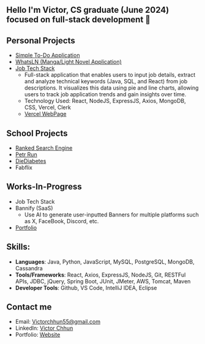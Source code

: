 ## Hello I'm Victor, CS graduate (June 2024) focused on full-stack development 👋


## Personal Projects
-  [Simple To-Do Application](https://github.com/AwesomlyC/To_Do_Application)
-  [WhatsLN (Manga/Light Novel Application)](https://github.com/AwesomlyC/WhatsLN)
-  [Job Tech Stack](https://github.com/AwesomlyC/JobTechStack) 
   - Full-stack application that enables users to input job details, extract and analyze technical keywords (Java, SQL, and React) from job descriptions. It visualizes this data using pie and line charts, allowing users to track job application trends and gain insights over time.
   - Technology Used: React, NodeJS, ExpressJS, Axios, MongoDB, CSS, Vercel, Clerk
   - [Vercel WebPage](https://job-tech-stack-frontend.vercel.app)

## School Projects
- [Ranked Search Engine](https://github.com/AwesomlyC/Ranked-Search-Engine)
- [Petr Run](https://github.com/munizaa/HACK-AT-UCI-2023)
- [DieDiabetes](https://github.com/AwesomlyC/IrvineHacks2024)
- Fabflix

## Works-In-Progress
- Job Tech Stack
- Bannify (SaaS)
  - Use AI to generate user-inputted Banners for multiple platforms such as X, FaceBook, Discord, etc.
- [Portfolio](https://victorchhun.netlify.app)

## Skills:
- **Languages**: Java, Python, JavaScript, MySQL, PostgreSQL, MongoDB, Cassandra
- **Tools/Frameworks**: React, Axios, ExpressJS, NodeJS, Git, RESTFul APIs, JDBC, jQuery, Spring Boot, JUnit, JMeter, AWS, Tomcat, Maven
- **Developer Tools**: Github, VS Code, IntelliJ IDEA, Eclipse
  
## Contact me
- Email: Victorchhun55@gmail.com
- LinkedIn: [Victor Chhun](https://www.linkedin.com/in/victor-chhun123/)
- Portfolio: [Website](https://victorchhun.netlify.app)
<!--
**AwesomlyC/AwesomlyC** is a ✨ _special_ ✨ repository because its `README.md` (this file) appears on your GitHub profile.

Here are some ideas to get you started:

- 🔭 I’m currently working on ...
- 🌱 I’m currently learning ...
- 👯 I’m looking to collaborate on ...
- 🤔 I’m looking for help with ...
- 💬 Ask me about ...
- 📫 How to reach me: ...
- 😄 Pronouns: ...
- ⚡ Fun fact: ...
-->
